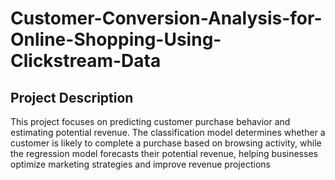 # Customer-Conversion-Analysis-for-Online-Shopping-Using-Clickstream-Data
## Project Description
This project focuses on predicting customer purchase behavior and estimating potential revenue. The classification model determines whether a customer is likely to complete a purchase based on browsing activity, while the regression model forecasts their potential revenue, helping businesses optimize marketing strategies and improve revenue projections
